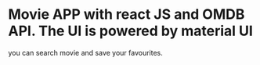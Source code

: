 # Movie APP with react JS and OMDB API. The UI is powered by material UI 

you can search movie and save your favourites.

